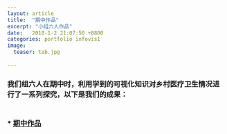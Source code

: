 ```yaml
---
layout: article
title:  "期中作品"
excerpt: "小组六人作品"
date:   2018-1-2 21:07:50 +0800
categories: portfolio infovis1
image:
  teaser: tab.jpg
  
---
```

### 我们组六人在期中时，利用学到的可视化知识对乡村医疗卫生情况进行了一系列探究，以下是我们的成果：

### <br> *   [期中作品](https://zhengtingeing.github.io/infovis/qizhong/example.html)
